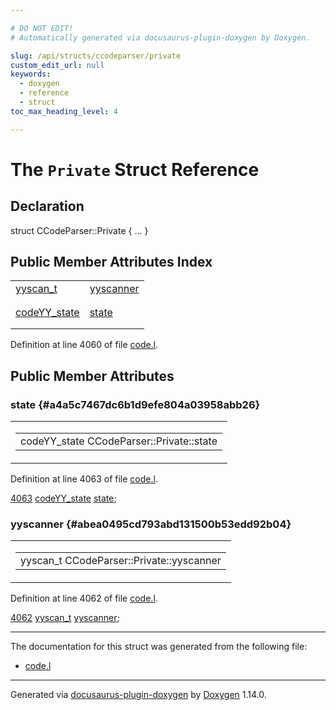 ```yaml
---

# DO NOT EDIT!
# Automatically generated via docusaurus-plugin-doxygen by Doxygen.

slug: /api/structs/ccodeparser/private
custom_edit_url: null
keywords:
  - doxygen
  - reference
  - struct
toc_max_heading_level: 4

---
```


<div class="doxyPage">

# The `Private` Struct Reference



## Declaration

<div class="doxyDeclaration">
struct CCodeParser::Private { ... }
</div>

## Public Member Attributes Index

<table class="doxyMembersIndex">

<tr class="doxyMemberIndexItem">
<td class="doxyMemberIndexItemType" align="left" valign="top"><a href="/web-doxygen/docs/api/files/src/code-l/#a9484188abbc459dafcbd4c96425fa70b">yyscan_t</a></td>
<td class="doxyMemberIndexItemName" align="left" valign="top"><a href="#abea0495cd793abd131500b53edd92b04">yyscanner</a></td>
</tr>
<tr class="doxyMemberIndexDescription">
<td class="doxyMemberIndexDescriptionLeft"></td>
<td class="doxyMemberIndexDescriptionRight">
</td>
</tr>
<tr class="doxyMemberIndexSeparator">
<td class="doxyMemberIndexSeparator" colspan="2"></td>
</tr>

<tr class="doxyMemberIndexItem">
<td class="doxyMemberIndexItemType" align="left" valign="top"><a href="/web-doxygen/docs/api/structs/codeyy-state">codeYY_state</a></td>
<td class="doxyMemberIndexItemName" align="left" valign="top"><a href="#a4a5c7467dc6b1d9efe804a03958abb26">state</a></td>
</tr>
<tr class="doxyMemberIndexDescription">
<td class="doxyMemberIndexDescriptionLeft"></td>
<td class="doxyMemberIndexDescriptionRight">
</td>
</tr>
<tr class="doxyMemberIndexSeparator">
<td class="doxyMemberIndexSeparator" colspan="2"></td>
</tr>

</table>


Definition at line 4060 of file <a href="/web-doxygen/docs/api/files/src/code-l">code.l</a>.

<div class="doxySectionDef">

## Public Member Attributes

### state {#a4a5c7467dc6b1d9efe804a03958abb26}

<div class="doxyMemberItem">
<div class="doxyMemberProto">
<table class="doxyMemberLabels">
<tr class="doxyMemberLabels">
<td class="doxyMemberLabelsLeft">
<table class="doxyMemberName">
<tr>
<td class="doxyMemberName">codeYY_state CCodeParser::Private::state</td>
</tr>
</table>
</td>
</tr>
</table>
</div>
<div class="doxyMemberDoc">



Definition at line 4063 of file <a href="/web-doxygen/docs/api/files/src/code-l">code.l</a>.

<div class="doxyProgramListing">

<div class="doxyCodeLine"><span class="doxyLineNumber"><a href="#a4a5c7467dc6b1d9efe804a03958abb26">4063</a></span><span class="doxyLineContent"><span class="doxyHighlight">  <a href="/web-doxygen/docs/api/structs/codeyy-state">codeYY_state</a> <a href="#a4a5c7467dc6b1d9efe804a03958abb26">state</a>;</span></span></div>

</div>

</div>
</div>

### yyscanner {#abea0495cd793abd131500b53edd92b04}

<div class="doxyMemberItem">
<div class="doxyMemberProto">
<table class="doxyMemberLabels">
<tr class="doxyMemberLabels">
<td class="doxyMemberLabelsLeft">
<table class="doxyMemberName">
<tr>
<td class="doxyMemberName">yyscan_t CCodeParser::Private::yyscanner</td>
</tr>
</table>
</td>
</tr>
</table>
</div>
<div class="doxyMemberDoc">



Definition at line 4062 of file <a href="/web-doxygen/docs/api/files/src/code-l">code.l</a>.

<div class="doxyProgramListing">

<div class="doxyCodeLine"><span class="doxyLineNumber"><a href="#abea0495cd793abd131500b53edd92b04">4062</a></span><span class="doxyLineContent"><span class="doxyHighlight">  <a href="/web-doxygen/docs/api/files/src/code-l/#a9484188abbc459dafcbd4c96425fa70b">yyscan_t</a> <a href="#abea0495cd793abd131500b53edd92b04">yyscanner</a>;</span></span></div>

</div>

</div>
</div>

</div>

<hr/>

The documentation for this struct was generated from the following file:

<ul>
<li><a href="/web-doxygen/docs/api/files/src/code-l">code.l</a></li>
</ul>

<hr/>

<p class="doxyGeneratedBy">Generated via <a href="https://github.com/xpack/docusaurus-plugin-doxygen">docusaurus-plugin-doxygen</a> by <a href="https://www.doxygen.nl">Doxygen</a> 1.14.0.</p>

</div>
